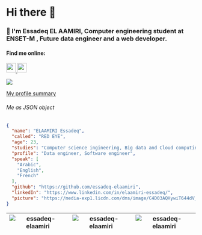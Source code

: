 # Hi there 👋
### 💬 I'm Essadeq EL AAMIRI, Computer engineering student at ENSET-M , Future data engineer and a web developer.
#### Find me online:
<p>
  <a target="_blank" href="https://www.linkedin.com/in/elaamiri-essadeq/">
    <img src="https://img.shields.io/badge/linkedin-%230077B5.svg?&style=for-the-badge&logo=linkedin&logoColor=white" height=25>
  </a>
  <a target="_blank" href="mailto:essadeq0701@gmail.com">
    <img src="https://img.shields.io/badge/gmail-BB001B.svg?&style=for-the-badge&logo=gmail&logoColor=white" height=25>
  </a>
</p>

![](https://komarev.com/ghpvc/?username=essadeq-elaamiri)


[My profile summary ](https://profile-summary-for-github.com/user/essadeq-elaamiri)

###### Me as JSON object
```json
{
  "name": "ELAAMIRI Essadeq",
  "called": "RED EYE",
  "age": 23,
  "studies": "Computer science ingineering, Big data and Cloud computing",
  "profile": "Data engineer, Software engineer",
  "speak": [
    "Arabic",
    "English",
    "French"
  ],
  "github": "https://github.com/essadeq-elaamiri",
  "linkedIn": "https://www.linkedin.com/in/elaamiri-essadeq/",
  "picture": "https://media-exp1.licdn.com/dms/image/C4D03AQHywiT644dV_A/profile-displayphoto-shrink_200_200/0/1645305328630?e=1655942400&v=beta&t=gtUO_wrnMzFIMSTNi-WNcu6riDHm5ItRTBTbsAJ0nNE"
}
```



| <img align="center" src="https://github-readme-stats.vercel.app/api?username=essadeq-elaamiri" alt="essadeq-elaamiri" /> | <img align="center" src="https://github-readme-stats.vercel.app/api/top-langs/?username=essadeq-elaamiri" alt="essadeq-elaamiri" /> | <img align="center" src="https://github-readme-streak-stats.herokuapp.com/?user=essadeq-elaamiri" alt="essadeq-elaamiri" /> |
|---|---|---|


